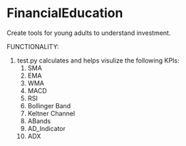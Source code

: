 # FinancialEducation
Create tools for young adults to understand investment.

FUNCTIONALITY:
1. test.py calculates and helps visulize the following KPIs:
      1. SMA
      2. EMA
      3. WMA
      4. MACD
      5. RSI
      6. Bollinger Band
      7. Keltner Channel
      8. ABands
      9. AD_Indicator
      10. ADX

        


